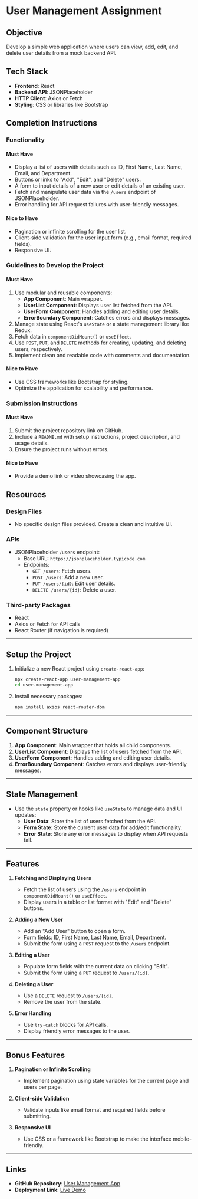 # User Management Assignment

## Objective

Develop a simple web application where users can view, add, edit, and delete user details from a mock backend API.

## Tech Stack

- **Frontend**: React
- **Backend API**: JSONPlaceholder
- **HTTP Client**: Axios or Fetch
- **Styling**: CSS or libraries like Bootstrap

## Completion Instructions

### Functionality

#### Must Have

- Display a list of users with details such as ID, First Name, Last Name, Email, and Department.
- Buttons or links to "Add", "Edit", and "Delete" users.
- A form to input details of a new user or edit details of an existing user.
- Fetch and manipulate user data via the `/users` endpoint of JSONPlaceholder.
- Error handling for API request failures with user-friendly messages.

#### Nice to Have

- Pagination or infinite scrolling for the user list.
- Client-side validation for the user input form (e.g., email format, required fields).
- Responsive UI.

### Guidelines to Develop the Project

#### Must Have

1. Use modular and reusable components:
   - **App Component**: Main wrapper.
   - **UserList Component**: Displays user list fetched from the API.
   - **UserForm Component**: Handles adding and editing user details.
   - **ErrorBoundary Component**: Catches errors and displays messages.
2. Manage state using React's `useState` or a state management library like Redux.
3. Fetch data in `componentDidMount()` or `useEffect`.
4. Use `POST`, `PUT`, and `DELETE` methods for creating, updating, and deleting users, respectively.
5. Implement clean and readable code with comments and documentation.

#### Nice to Have

- Use CSS frameworks like Bootstrap for styling.
- Optimize the application for scalability and performance.

### Submission Instructions

#### Must Have

1. Submit the project repository link on GitHub.
2. Include a `README.md` with setup instructions, project description, and usage details.
3. Ensure the project runs without errors.

#### Nice to Have

- Provide a demo link or video showcasing the app.

## Resources

### Design Files

- No specific design files provided. Create a clean and intuitive UI.

### APIs

- JSONPlaceholder `/users` endpoint:
  - Base URL: `https://jsonplaceholder.typicode.com`
  - Endpoints:
    - `GET /users`: Fetch users.
    - `POST /users`: Add a new user.
    - `PUT /users/{id}`: Edit user details.
    - `DELETE /users/{id}`: Delete a user.

### Third-party Packages

- React
- Axios or Fetch for API calls
- React Router (if navigation is required)

---

## Setup the Project

1. Initialize a new React project using `create-react-app`:
   ```bash
   npx create-react-app user-management-app
   cd user-management-app
   ```
2. Install necessary packages:
   ```bash
   npm install axios react-router-dom
   ```

---

## Component Structure

1. **App Component**: Main wrapper that holds all child components.
2. **UserList Component**: Displays the list of users fetched from the API.
3. **UserForm Component**: Handles adding and editing user details.
4. **ErrorBoundary Component**: Catches errors and displays user-friendly messages.

---

## State Management

- Use the `state` property or hooks like `useState` to manage data and UI updates:
  - **User Data**: Store the list of users fetched from the API.
  - **Form State**: Store the current user data for add/edit functionality.
  - **Error State**: Store any error messages to display when API requests fail.

---

## Features

1. **Fetching and Displaying Users**

   - Fetch the list of users using the `/users` endpoint in `componentDidMount()` or `useEffect`.
   - Display users in a table or list format with "Edit" and "Delete" buttons.

2. **Adding a New User**

   - Add an "Add User" button to open a form.
   - Form fields: ID, First Name, Last Name, Email, Department.
   - Submit the form using a `POST` request to the `/users` endpoint.

3. **Editing a User**

   - Populate form fields with the current data on clicking "Edit".
   - Submit the form using a `PUT` request to `/users/{id}`.

4. **Deleting a User**

   - Use a `DELETE` request to `/users/{id}`.
   - Remove the user from the state.

5. **Error Handling**
   - Use `try-catch` blocks for API calls.
   - Display friendly error messages to the user.

---

## Bonus Features

1. **Pagination or Infinite Scrolling**

   - Implement pagination using state variables for the current page and users per page.

2. **Client-side Validation**

   - Validate inputs like email format and required fields before submitting.

3. **Responsive UI**
   - Use CSS or a framework like Bootstrap to make the interface mobile-friendly.

---

## Links

- **GitHub Repository**: [User Management App](https://github.com/akhilbhumireddy/usermanagementapp.git)
- **Deployment Link**: [Live Demo](https://akhilsusermanagement.netlify.app/)
